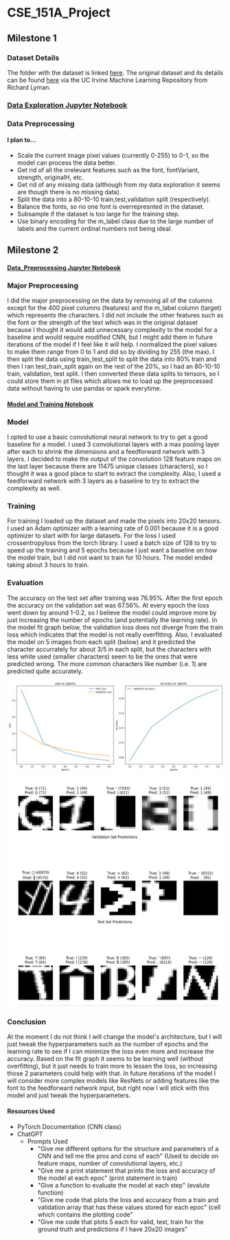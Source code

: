 # CSE_151A_Project

## Milestone 1

### Dataset Details

The folder with the dataset is linked [here](https://drive.google.com/drive/folders/1YwGAiLkXr5lPY1PL1VM97KHVrMha24rm?usp=sharing).
The original dataset and its details can be found [here](https://archive.ics.uci.edu/dataset/417/character+font+images) via the UC Irvine Machine Learning Repository from Richard Lyman.

### [Data Exploration Jupyter Notebook](CSE_151_Project_Data_Exploration.ipynb)

### Data Preprocessing

#### I plan to...
- Scale the current image pixel values (currently 0-255) to 0-1, so the model can process the data better.
- Get rid of all the irrelevant features such as the font, fontVariant, strength, originalH, etc.
- Get rid of any missing data (although from my data exploration it seems are though there is no missing data).
- Split the data into a 80-10-10 train,test,validation split (respectively).
- Balance the fonts, so no one font is overrepresnted in the dataset.
- Subsample if the dataset is too large for the training step.
- Use binary encoding for the m_label class due to the large number of labels and the current ordinal numbers not being ideal.

## Milestone 2

#### [Data_Preprocessing Jupyter Notebook](Data_Preprocessing.ipynb)

### Major Preprocessing

I did the major preprocessing on the data by removing all of the columns except for the 400 pixel columns (features) and the m_label column (target) which represents the characters. I did not include the other features such as the font or the strength of the text which was in the original dataset because I thought it would add unnecessary complexity to the model for a baseline and would require modified CNN, but I might add them in future iterations of the model if I feel like it will help. I normalized the pixel values to make them range from 0 to 1 and did so by dividing by 255 (the max). I then split the data using train_test_split to split the data into 80% train and then I ran test_train_split again on the rest of the 20%, so I had an 80-10-10 train, validation, test split. I then converted these data splits to tensors, so I could store them in pt files which allows me to load up the preprocessed data without having to use pandas or spark everytime.

#### [Model and Training Notebook](Model_One.ipynb)

### Model

I opted to use a basic convolutional neural network to try to get a good baseline for a model. I used 3 convolutional layers with a max pooling layer after each to shrink the dimensions and a feedforward network with 3 layers. I decided to make the output of the convolution 128 feature maps on the last layer because there are 11475 unique classes (characters), so I thought it was a good place to start to extract the complexity. Also, I used a feedforward network with 3 layers as a baseline to try to extract the complexity as well. 

### Training

For training I loaded up the dataset and made the pixels into 20x20 tensors. I used an Adam optimizer with a learning rate of 0.001 because it is a good optimizer to start with for large datasets. For the loss I used crossentropyloss from the torch library. I used a batch size of 128 to try to speed up the training and 5 epochs because I just want a baseline on how the model train, but I did not want to train for 10 hours. The model ended taking about 3 hours to train.

### Evaluation

The accuracy on the test set after training was 76.95%. After the first epoch the accuracy on the validation set was 67.56%. At every epoch the loss went down by around 1-0.2, so I believe the model could improve more by just increasing the number of epochs (and potentially the learning rate). In the model fit graph below, the validation loss does not diverge from the train loss which indicates that the model is not really overfitting. Also, I evaluated the model on 5 images from each split (below) and it predicted the character accurrately for about 3/5 in each split, but the characters with less white used (smaller characters) seem to be the ones that were predicted wrong. The more common characters like number (i.e. 1) are predicted quite accurately.

![fit](fit_graph_model_one.png)
![ground truth vs predictions](ground_truth_pred.png)

### Conclusion

At the moment I do not think I will change the model's architecture, but I will just tweak the hyperparameters such as the number of epochs and the learning rate to see if I can minimize the loss even more and increase the accuracy. Based on the fit graph it seems to be learning well (without overfitting), but it just needs to train more to lessen the loss, so increasing those 2 parameters could help with that. In future iterations of the model I will consider more complex models like ResNets or adding features like the font to the feedforward network input, but right now I will stick with this model and just tweak the hyperparameters.

#### Resources Used

- PyTorch Documentation (CNN class)
- ChatGPT
  - Prompts Used
    - "Give me different options for the structure and parameters of a CNN and tell me the pros and cons of each" (Used to decide on feature maps, number of convolutional layers, etc.)
    - "Give me a print statement that prints the loss and accuracy of the model at each epoc" (print statement in train)
    - "Give a function to evaluate the model at each step" (evalute function)
    - "Give me code that plots the loss and accuracy from a train and validation array that has these values stored for each epoc" (cell which contains the plotting code"
    - "Give me code that plots 5 each for valid, test, train for the ground truth and predictions if I have 20x20 images"






